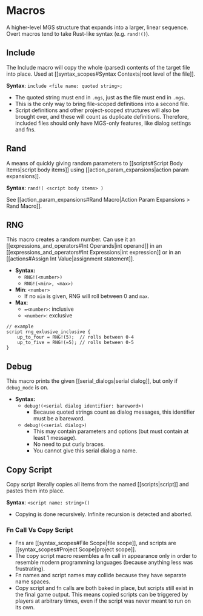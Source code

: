 # Macros

A higher-level MGS structure that expands into a larger, linear sequence. Overt macros tend to take Rust-like syntax (e.g. `rand!()`).

## Include

The Include macro will copy the whole (parsed) contents of the target file into place. Used at [[syntax_scopes#Syntax Contexts|root level of the file]].

**Syntax**: `include <file name: quoted string>;`

- The quoted string must end in `.mgs`, just as the file must end in `.mgs`.
- This is the only way to bring file-scoped definitions into a second file.
- Script definitions and other project-scoped structures will also be brought over, and these will count as duplicate definitions. Therefore, included files should only have MGS-only features, like dialog settings and fns.

## Rand

A means of quickly giving random parameters to [[scripts#Script Body Items|script body items]] using [[action_param_expansions|action param expansions]].

**Syntax**: `rand!( <script body items> )`

See [[action_param_expansions#Rand Macro|Action Param Expansions > Rand Macro]].

## RNG

This macro creates a random number. Can use it an [[expressions_and_operators#Int Operands|int operand]] in an [[expressions_and_operators#Int Expressions|int expression]] or in an [[actions#Assign Int Value|assignment statement]].

- **Syntax:**
	- `RNG!(<number>)`
	- `RNG!(<min>, <max>)`
- **Min**: `<number>`
	- If no `min` is given, RNG will roll between 0 and `max`.
- **Max**:
	- `=<number>`: inclusive
	- `<number>`: exclusive

```mgs
// example
script rng_exlusive_inclusive {
	up_to_four = RNG!(5);  // rolls between 0-4
	up_to_five = RNG!(=5); // rolls between 0-5
}
```

## Debug

This macro prints the given [[serial_dialogs|serial dialog]], but only if `debug_mode` is on.

- **Syntax:**
	- `debug!(<serial dialog identifier: bareword>)`
		- Because quoted strings count as dialog messages, this identifier must be a bareword.
	- `debug!(<serial dialog>)`
		- This may contain parameters and options (but must contain at least 1 message).
		- No need to put curly braces.
		- You cannot give this serial dialog a name.

## Copy Script

Copy script literally copies all items from the named [[scripts|script]] and pastes them into place.

**Syntax**: `<script name: string>()`

- Copying is done recursively. Infinite recursion is detected and aborted.

### Fn Call Vs Copy Script

- Fns are [[syntax_scopes#File Scope|file scope]], and scripts are [[syntax_scopes#Project Scope|project scope]].
- The copy script macro resembles a fn call in appearance only in order to resemble modern programming languages (because anything less was frustrating).
- Fn names and script names may collide because they have separate name spaces.
- Copy script and fn calls are both baked in place, but scripts still exist in the final game output. This means copied scripts can be triggered by players at arbitrary times, even if the script was never meant to run on its own.

